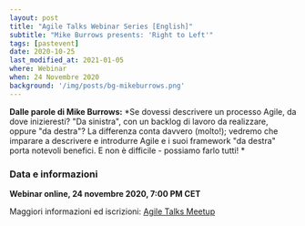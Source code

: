 ```yaml
---
layout: post
title: "Agile Talks Webinar Series [English]"
subtitle: "Mike Burrows presents: 'Right to Left'"
tags: [pastevent]
date: 2020-10-25
last_modified_at: 2021-01-05
where: Webinar
when: 24 Novembre 2020
background: '/img/posts/bg-mikeburrows.png'
---
```

**Dalle parole di Mike Burrows:**
*Se dovessi descrivere un processo Agile, da dove inizieresti? "Da sinistra", con un backlog di lavoro da realizzare, oppure "da destra"?
La differenza conta davvero (molto!); vedremo che imparare a descrivere e introdurre Agile e i suoi framework "da destra" porta notevoli benefici. E non è difficile - possiamo farlo tutti!
*

### Data e informazioni

**Webinar online, 24 novembre 2020, 7:00 PM CET**

Maggiori informazioni ed iscrizioni: [Agile Talks Meetup](https://www.meetup.com/Agile_Talks/events/273919917/)
